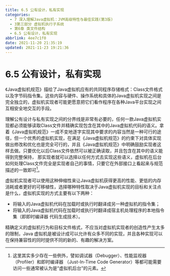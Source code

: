 ```yaml
---
title: 6.5 公有设计，私有实现
categories: 
  - 7 深入理解Java虛拟机：JVM高级特性与最佳实践(第3版)
  - 3第三部分 虚拟机执行子系统
  - 第6章 类文件结构
  - 6.5 公有设计，私有实现
abbrlink: 4ee7c1f0
date: 2021-11-20 21:35:19
updated: 2021-11-23 19:21:36
---
```

# 6.5 公有设计，私有实现
《Java虚拟机规范》描绘了Java虚拟机应有的共同程序存储格式：Class文件格式以及字节码指令集。这些内容与硬件、操作系统和具体的Java虚拟机实现之间是完全独立的，虚拟机实现者可能更愿意把它们看作程序在各种Java平台实现之间互相安全地交互的手段。

理解公有设计与私有实现之间的分界线是非常有必要的，任何一款Java虚拟机实现都必须能够读取Class文件并精确实现包含在其中的Java虚拟机代码的语义。拿着《Java虚拟机规范》一成不变地逐字实现其中要求的内容当然是一种可行的途径，但一个优秀的虚拟机实现，在满足《Java虚拟机规范》的约束下对具体实现做出修改和优化也是完全可行的，并且《Java虚拟机规范》中明确鼓励实现者这样去做。只要优化以后Class文件依然可以被正确读取，并且包含在其中的语义能得到完整保持， 那实现者就可以选择以任何方式去实现这些语义，虚拟机在后台如何处理Class文件完全是实现者自己的事情，只要它在外部接口上看起来与规范描述的一致即可[^1]。

虚拟机实现者可以使用这种伸缩性来让Java虚拟机获得更高的性能、更低的内存消耗或者更好的可移植性，选择哪种特性取决于Java虚拟机实现的目标和关注点是什么，虚拟机实现的方式主要有以下两种：

- 将输入的Java虚拟机代码在加载时或执行时翻译成另一种虚拟机的指令集；
- 将输入的Java虚拟机代码在加载时或执行时翻译成宿主机处理程序的本地指令集（即即时编译器 代码生成技术）。

精确定义的虚拟机行为和目标文件格式，不应当对虚拟机实现者的创造性产生太多的限制，Java 虚拟机是被设计成可以允许有众多不同的实现，并且各种实现可以在保持兼容性的同时提供不同的新的、有趣的解决方案。

[^1]: 这里其实多少存在一些例外，譬如调试器（Debugger）、性能监视器（Profiler）和即时编译器 （Just-In-Time Code Generator）等都可能需要访问一些通常被认为是“虚拟机后台”的元素。
